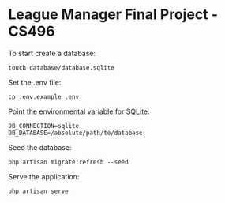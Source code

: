 # League Manager Final Project - CS496  
To start create a database:  
```
touch database/database.sqlite
```
Set the .env file:  
```
cp .env.example .env
```
Point the environmental variable for SQLite:   
```
DB_CONNECTION=sqlite
DB_DATABASE=/absolute/path/to/database
```
Seed the database:  
```
php artisan migrate:refresh --seed
```
Serve the application:  
```
php artisan serve
```